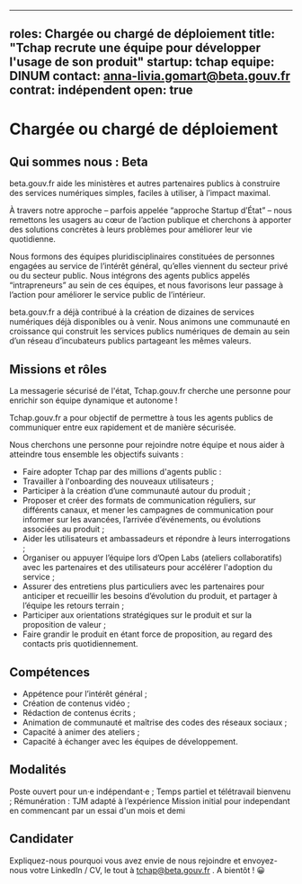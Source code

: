 ---
 roles: Chargée ou chargé de déploiement 
 title: "Tchap recrute une équipe pour développer l'usage de son produit"
 startup: tchap
 equipe: DINUM
 contact: anna-livia.gomart@beta.gouv.fr
 contrat: indépendent
 open: true
 ---
 
 # Chargée ou chargé de déploiement 
 
## Qui sommes nous : Beta 

 beta.gouv.fr aide les ministères et autres partenaires publics à construire des services numériques simples, faciles à utiliser, à l’impact maximal. 

 À travers notre approche – parfois appelée “approche Startup d’État” – nous remettons les usagers au cœur de l’action publique et cherchons à apporter des solutions concrètes à leurs problèmes pour améliorer leur vie quotidienne.

 Nous formons des équipes pluridisciplinaires constituées de personnes engagées au service de l’intérêt général, qu’elles viennent du secteur privé ou du secteur public. Nous intégrons des agents publics appelés “intrapreneurs” au sein de ces équipes, et nous favorisons leur passage à l’action pour améliorer le service public de l’intérieur.

 beta.gouv.fr a déjà contribué à la création de dizaines de services numériques déjà disponibles ou à venir. Nous animons une communauté en croissance qui construit les services publics numériques de demain au sein d’un réseau d’incubateurs publics partageant les mêmes valeurs.
 
## Missions et rôles

La messagerie sécurisé de l'état, Tchap.gouv.fr cherche une personne pour enrichir son équipe dynamique et autonome !

Tchap.gouv.fr a pour objectif de permettre à tous les agents publics de communiquer entre eux rapidement et de manière sécurisée.

Nous cherchons une personne pour rejoindre notre équipe et nous aider à atteindre tous ensemble les objectifs suivants :

- Faire adopter Tchap par des millions d'agents public :
- Travailler à l'onboarding des nouveaux utilisateurs ;
- Participer à la création d’une communauté autour du produit ;
- Proposer et créer des formats de communication réguliers, sur différents canaux, et mener les campagnes de communication pour informer sur les avancées, l’arrivée d’événements, ou évolutions associées au produit ;
- Aider les utilisateurs et ambassadeurs et répondre à leurs interrogations ;
- Organiser ou appuyer l’équipe lors d’Open Labs (ateliers collaboratifs) avec les partenaires et des utilisateurs pour accélérer l'adoption du service ;
- Assurer des entretiens plus particuliers avec les partenaires pour anticiper et recueillir les besoins d’évolution du produit, et partager à l’équipe les retours terrain ;
- Participer aux orientations stratégiques sur le produit et sur la proposition de valeur ;
- Faire grandir le produit en étant force de proposition, au regard des contacts pris quotidiennement.

## Compétences

* Appétence pour l’intérêt général ;
* Création de contenus vidéo ;
* Rédaction de contenus écrits ;
* Animation de communauté et maîtrise des codes des réseaux sociaux ;
* Capacité à animer des ateliers ;
* Capacité à échanger avec les équipes de développement.

## Modalités

Poste ouvert pour un·e indépendant·e ;
Temps partiel et télétravail bienvenu ;
Rémunération : TJM adapté à l’expérience
Mission initial pour independant en commencant par un essai d'un mois et demi

## Candidater

Expliquez-nous pourquoi vous avez envie de nous rejoindre et envoyez-nous votre LinkedIn / CV, le tout à tchap@beta.gouv.fr . A bientôt ! 😀
